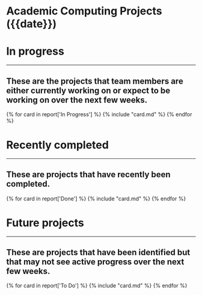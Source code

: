 Academic Computing Projects ({{date}})
======================================================================

In progress
===========

---
These are the projects that team members are either currently
working on or expect to be working on over the next few weeks.
---

{% for card in report['In Progress'] %}
{% include "card.md" %}
{% endfor %}

Recently completed
==================

---
These are projects that have recently been completed.
---

{% for card in report['Done'] %}
{% include "card.md" %}
{% endfor %}

Future projects
===============

---
These are projects that have been identified but that may not see
active progress over the next few weeks.
---

{% for card in report['To Do'] %}
{% include "card.md" %}
{% endfor %}

